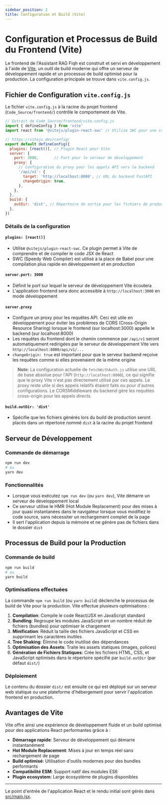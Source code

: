 ```yaml
---
sidebar_position: 2
title: Configuration et Build (Vite)
---
```


# Configuration et Processus de Build du Frontend (Vite)

Le frontend de l'Assistant RAG Fiqh est construit et servi en développement à l'aide de [Vite](https://vitejs.dev/), un outil de build moderne qui offre un serveur de développement rapide et un processus de build optimisé pour la production. La configuration principale se trouve dans `vite.config.js`.

## Fichier de Configuration `vite.config.js`

Le fichier `vite.config.js` à la racine du projet frontend (`Code_Source/frontend/`) contrôle le comportement de Vite.

```javascript
// Extrait de Code_Source/frontend/vite.config.js
import { defineConfig } from 'vite'
import react from '@vitejs/plugin-react-swc' // Utilise SWC pour une compilation React plus rapide

// https://vitejs.dev/config/
export default defineConfig({
  plugins: [react()], // Plugin React pour Vite
  server: {
    port: 3000,       // Port pour le serveur de développement
    proxy: {
      // Configuration du proxy pour les appels API vers le backend
      '/api/v1': {
        target: 'http://localhost:8000', // URL du backend FastAPI
        changeOrigin: true,
      },
    },
  },
  build: {
    outDir: 'dist', // Répertoire de sortie pour les fichiers de production
  },
})
```

### Détails de la configuration

#### `plugins: [react()]`
- Utilise `@vitejs/plugin-react-swc`. Ce plugin permet à Vite de comprendre et de compiler le code JSX de React
- SWC (Speedy Web Compiler) est utilisé à la place de Babel pour une compilation plus rapide en développement et en production

#### `server.port: 3000`
- Définit le port sur lequel le serveur de développement Vite écoutera
- L'application frontend sera donc accessible à `http://localhost:3000` en mode développement

#### `server.proxy`
- Configure un proxy pour les requêtes API. Ceci est utile en développement pour éviter les problèmes de CORS (Cross-Origin Resource Sharing) lorsque le frontend (sur localhost:3000) appelle le backend (sur localhost:8000)
- Les requêtes du frontend dont le chemin commence par `/api/v1` seront automatiquement redirigées par le serveur de développement Vite vers `http://localhost:8000/api/v1/...`
- `changeOrigin: true` est important pour que le serveur backend reçoive les requêtes comme si elles provenaient de la même origine

> **Note**: La configuration actuelle de `fetchWithAuth.js` utilise une URL de base absolue pour l'API (`http://localhost:8000`), ce qui signifie que le proxy Vite n'est pas directement utilisé par ces appels. Le proxy reste utile si des appels relatifs étaient faits ou pour d'autres configurations. Le CORSMiddleware du backend gère les requêtes cross-origin pour les appels directs.

#### `build.outDir: 'dist'`
- Spécifie que les fichiers générés lors du build de production seront placés dans un répertoire nommé `dist` à la racine du projet frontend

## Serveur de Développement

### Commande de démarrage
```bash
npm run dev
# ou
yarn dev
```

### Fonctionnalités
- Lorsque vous exécutez `npm run dev` (ou `yarn dev`), Vite démarre un serveur de développement local
- Ce serveur utilise le HMR (Hot Module Replacement) pour des mises à jour quasi instantanées dans le navigateur lorsque vous modifiez le code source, sans nécessiter un rechargement complet de la page
- Il sert l'application depuis la mémoire et ne génère pas de fichiers dans le dossier `dist`

## Processus de Build pour la Production

### Commande de build
```bash
npm run build
# ou
yarn build
```

### Optimisations effectuées
La commande `npm run build` (ou `yarn build`) déclenche le processus de build de Vite pour la production. Vite effectue plusieurs optimisations :

1. **Compilation**: Compile le code React/JSX en JavaScript standard
2. **Bundling**: Regroupe les modules JavaScript en un nombre réduit de fichiers (bundles) pour optimiser le chargement
3. **Minification**: Réduit la taille des fichiers JavaScript et CSS en supprimant les caractères inutiles
4. **Tree Shaking**: Élimine le code inutilisé des dépendances
5. **Optimisation des Assets**: Traite les assets statiques (images, polices)
6. **Génération de Fichiers Statiques**: Crée les fichiers HTML, CSS, et JavaScript optimisés dans le répertoire spécifié par `build.outDir` (par défaut `dist/`)

### Déploiement
Le contenu du dossier `dist/` est ensuite ce qui est déployé sur un serveur web statique ou une plateforme d'hébergement pour servir l'application frontend en production.

## Avantages de Vite

Vite offre ainsi une expérience de développement fluide et un build optimisé pour des applications React performantes grâce à :

- **Démarrage rapide**: Serveur de développement qui démarre instantanément
- **Hot Module Replacement**: Mises à jour en temps réel sans rechargement de page
- **Build optimisé**: Utilisation d'outils modernes pour des bundles performants
- **Compatibilité ESM**: Support natif des modules ES6
- **Plugin ecosystem**: Large écosystème de plugins disponibles

---

Le point d'entrée de l'application React et le rendu initial sont gérés dans [src/main.jsx](../frontend/entry-point.md).